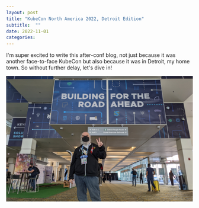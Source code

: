 ```yaml
---
layout: post
title: "KubeCon North America 2022, Detroit Edition"
subtitle:  ""
date: 2022-11-01
categories:
---
```


I'm super excited to write this after-conf blog, not just because it was
another face-to-face KubeCon but also because it was in Detroit, my home town.
So without further delay, let's dive in!

<img src="/img/kubecon-na-me.png" class="img-responsive center-block" alt="me standing in front of a kubecon banner">
